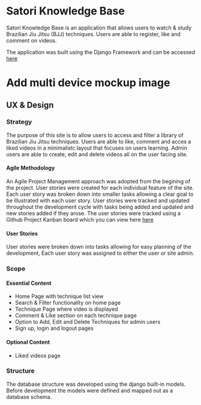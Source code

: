 # Satori Knowledge Base

Satori Knowledge Base is an application that allows users to watch & study Brazilian Jiu Jitsu (BJJ) techniques. Users are able to register, like and comment on videos.

The application was built using the Django Framework and can be accessed [here](https://satori-knowledgebase-f34b4f67eb41.herokuapp.com/)

# Add multi device mockup image

## UX & Design

### Strategy

The purpose of this site is to allow users to access and filter a library of Brazilian Jiu Jitsu techniques. Users are able to like, comment and acces a liked videos in a minimalistc layout that focuses on users learning. Admin users are able to create, edit and delete videos all on the user facing site.

#### Agile Methodology

An Agile Project Management approach was adopted from the begining of the project. User stories were created for each individual feature of the site. Each user story was broken down into smaller tasks allowing a clear goal to be illustrated with each user story. User stories were tracked and updated throughout the development cycle with tasks being added and updated and new stories added if they arose. The user stories were tracked using a Github Project Kanban board which you can view here [here](https://github.com/users/Janisroz/projects/2)

#### User Stories

User stories were broken down into tasks allowing for easy planning of the development, Each user story was  assigned to either the user or site admin.

### Scope

#### Essential Content

- Home Page with technique list view
- Search & Filter functionality on home page
- Technique Page where video is displayed
- Comment & Like section on each technique page
- Option to Add, Edit and Delete Techniques for admin users
- Sign up, login and logout pages

#### Optional Content

- Liked videos page

### Structure

The database structure was developed using the django built-in models. Before development the models were defined and mapped out as a database schema. 

